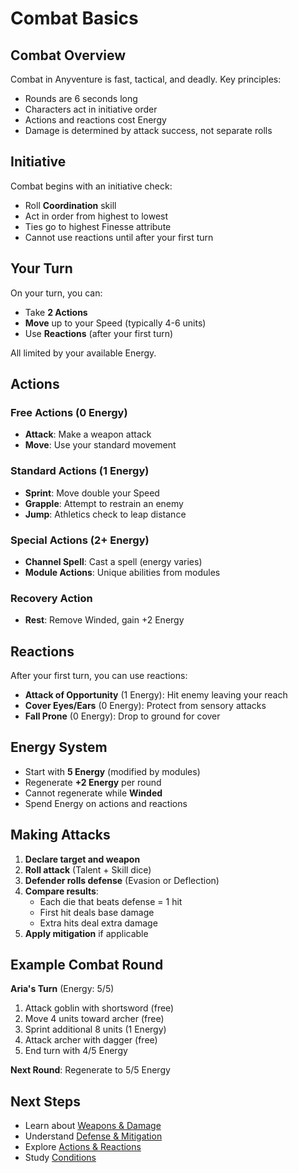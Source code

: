 # Combat Basics

## Combat Overview

Combat in Anyventure is fast, tactical, and deadly. Key principles:
- Rounds are 6 seconds long
- Characters act in initiative order
- Actions and reactions cost Energy
- Damage is determined by attack success, not separate rolls

## Initiative

Combat begins with an initiative check:
- Roll **Coordination** skill
- Act in order from highest to lowest
- Ties go to highest Finesse attribute
- Cannot use reactions until after your first turn

## Your Turn

On your turn, you can:
- Take **2 Actions**
- **Move** up to your Speed (typically 4-6 units)
- Use **Reactions** (after your first turn)

All limited by your available Energy.

## Actions

### Free Actions (0 Energy)
- **Attack**: Make a weapon attack
- **Move**: Use your standard movement

### Standard Actions (1 Energy)
- **Sprint**: Move double your Speed
- **Grapple**: Attempt to restrain an enemy
- **Jump**: Athletics check to leap distance

### Special Actions (2+ Energy)
- **Channel Spell**: Cast a spell (energy varies)
- **Module Actions**: Unique abilities from modules

### Recovery Action
- **Rest**: Remove Winded, gain +2 Energy

## Reactions

After your first turn, you can use reactions:
- **Attack of Opportunity** (1 Energy): Hit enemy leaving your reach
- **Cover Eyes/Ears** (0 Energy): Protect from sensory attacks
- **Fall Prone** (0 Energy): Drop to ground for cover

## Energy System

- Start with **5 Energy** (modified by modules)
- Regenerate **+2 Energy** per round
- Cannot regenerate while **Winded**
- Spend Energy on actions and reactions

## Making Attacks

1. **Declare target and weapon**
2. **Roll attack** (Talent + Skill dice)
3. **Defender rolls defense** (Evasion or Deflection)
4. **Compare results**:
   - Each die that beats defense = 1 hit
   - First hit deals base damage
   - Extra hits deal extra damage
5. **Apply mitigation** if applicable

## Example Combat Round

**Aria's Turn** (Energy: 5/5)
1. Attack goblin with shortsword (free)
2. Move 4 units toward archer (free)
3. Sprint additional 8 units (1 Energy)
4. Attack archer with dagger (free)
5. End turn with 4/5 Energy

**Next Round**: Regenerate to 5/5 Energy

## Next Steps

- Learn about [Weapons & Damage](/wiki/weapons)
- Understand [Defense & Mitigation](/wiki/defense)
- Explore [Actions & Reactions](/wiki/actions-reactions)
- Study [Conditions](/wiki/conditions)